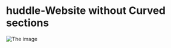 # huddle-Website without Curved sections
![The image](https://www.google.com/url?sa=i&url=https%3A%2F%2Fwww.frontendmentor.io%2Fchallenges%2Fhuddle-landing-page-with-alternating-feature-blocks-5ca5f5981e82137ec91a5100&psig=AOvVaw077XJCZo56PHqbBtQQRmat&ust=1690886840324000&source=images&cd=vfe&opi=89978449&ved=0CBEQjRxqFwoTCLi2jr7iuIADFQAAAAAdAAAAABAK)
